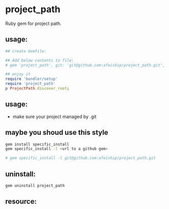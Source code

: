 # project_path
Ruby gem for project path.

## usage:
```ruby
## create Gemfile:

## Add below contents to file:
# gem 'project_path', git: 'git@github.com:afeiship/project_path.git', submodules: true

## enjoy it
require 'bundler/setup'
require 'project_path'
p ProjectPath.discover_root;
```

## usage:
+ make sure your project managed by .git

## maybe you shoud use this style
```bash
gem install specific_install
gem specific_install -l <url to a github gem>

# gem specific_install -l git@github.com:afeiship/project_path.git

```

## uninstall:
```bash
gem uninstall project_path
```


## resource:
